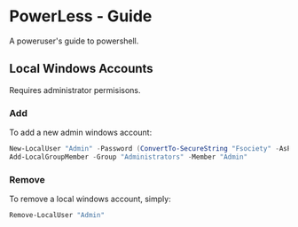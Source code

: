 # PowerLess - Guide

A poweruser's guide to powershell.

## Local Windows Accounts

Requires administrator permisisons.

### Add

To add a new admin windows account:

```powershell
New-LocalUser "Admin" -Password (ConvertTo-SecureString "Fsociety" -AsPlainText -Force)
Add-LocalGroupMember -Group "Administrators" -Member "Admin"
```

### Remove

To remove a local windows account, simply:

```powershell
Remove-LocalUser "Admin"
```
